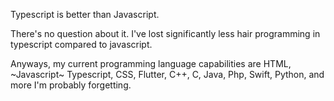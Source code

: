 Typescript is better than Javascript.

There's no question about it. I've lost significantly less hair programming in typescript compared to javascript.

Anyways, my current programming language capabilities are HTML, ~Javascript~ Typescript, CSS, Flutter, C++, C, Java, Php, Swift, Python, and more I'm probably forgetting.
